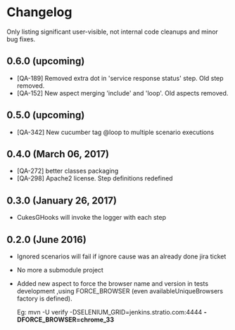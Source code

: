 # Changelog

Only listing significant user-visible, not internal code cleanups and minor bug fixes.

## 0.6.0 (upcoming)

* [QA-189] Removed extra dot in 'service response status' step. Old step removed.
* [QA-152] New aspect merging 'include' and 'loop'. Old aspects removed.

## 0.5.0 (upcoming)

* [QA-342] New cucumber tag @loop to multiple scenario executions

## 0.4.0 (March 06, 2017)

* [QA-272] better classes packaging
* [QA-298] Apache2 license. Step definitions redefined

## 0.3.0 (January 26, 2017)

* CukesGHooks will invoke the logger with each step

## 0.2.0 (June 2016)

* Ignored scenarios will fail if ignore cause was an already done jira ticket
* No more a submodule project
* Added new aspect to force the browser name and version in tests development ,using FORCE_BROWSER (even availableUniqueBrowsers factory is defined).

  Eg: mvn -U verify -DSELENIUM_GRID=jenkins.stratio.com:4444 **-DFORCE_BROWSER=chrome_33**
